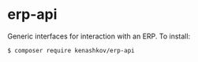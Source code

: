 # erp-api

Generic interfaces for interaction with an ERP. To install:
```
$ composer require kenashkov/erp-api
```
